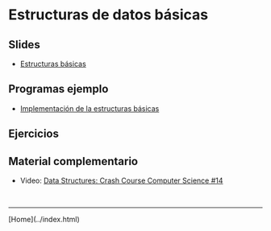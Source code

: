 # Estructuras de datos básicas

## Slides
- [Estructuras básicas](02.1-Estructuras-sem02.pdf)

## Programas ejemplo
- [Implementación de la estructuras básicas](Estructuras.html)

## Ejercicios


## Material complementario

- Video: [Data Structures: Crash Course Computer Science #14](https://www.youtube.com/watch?v=DuDz6B4cqVc)


<BR>
<HR>
[Home](../index.html)
<BR>

